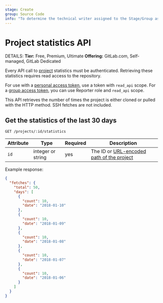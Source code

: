 ```yaml
---
stage: Create
group: Source Code
info: "To determine the technical writer assigned to the Stage/Group associated with this page, see https://handbook.gitlab.com/handbook/product/ux/technical-writing/#assignments"
---
```


# Project statistics API

DETAILS:
**Tier:** Free, Premium, Ultimate
**Offering:** GitLab.com, Self-managed, GitLab Dedicated

Every API call to [project](../user/project/index.md) statistics must be authenticated.
Retrieving these statistics requires read access to the repository.

For use with a [personal access token](../user/profile/personal_access_tokens.md),
use a token with `read_api` scope. For a [group access token](../user/group/settings/group_access_tokens.md),
you can use Reporter role and `read_api` scope.

This API retrieves the number of times the project is either cloned or pulled
with the HTTP method. SSH fetches are not included.

## Get the statistics of the last 30 days

```plaintext
GET /projects/:id/statistics
```

| Attribute  | Type   | Required | Description |
| ---------- | ------ | -------- | ----------- |
| `id`      | integer or string | yes      | The ID or [URL-encoded path of the project](rest/index.md#namespaced-paths) |

Example response:

```json
{
  "fetches": {
    "total": 50,
    "days": [
      {
        "count": 10,
        "date": "2018-01-10"
      },
      {
        "count": 10,
        "date": "2018-01-09"
      },
      {
        "count": 10,
        "date": "2018-01-08"
      },
      {
        "count": 10,
        "date": "2018-01-07"
      },
      {
        "count": 10,
        "date": "2018-01-06"
      }
    ]
  }
}
```

